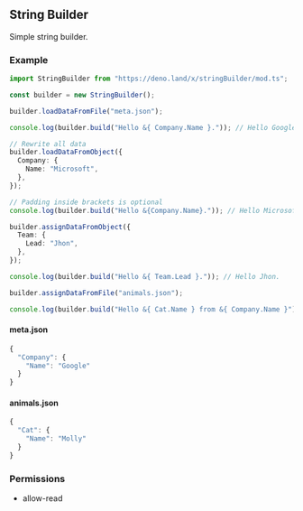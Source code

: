 ## String Builder

Simple string builder.

### Example

```ts
import StringBuilder from "https://deno.land/x/stringBuilder/mod.ts";

const builder = new StringBuilder();

builder.loadDataFromFile("meta.json");

console.log(builder.build("Hello &{ Company.Name }.")); // Hello Google.

// Rewrite all data
builder.loadDataFromObject({
  Company: {
    Name: "Microsoft",
  },
});

// Padding inside brackets is optional
console.log(builder.build("Hello &{Company.Name}.")); // Hello Microsoft.

builder.assignDataFromObject({
  Team: {
    Lead: "Jhon",
  },
});

console.log(builder.build("Hello &{ Team.Lead }.")); // Hello Jhon.

builder.assignDataFromFile("animals.json");

console.log(builder.build("Hello &{ Cat.Name } from &{ Company.Name }")); // Hello Molly from Microsoft.
```

#### meta.json

```js
{
  "Company": {
    "Name": "Google"
  }
}

```

#### animals.json

```js
{
  "Cat": {
    "Name": "Molly"
  }
}

```

### Permissions

- allow-read
